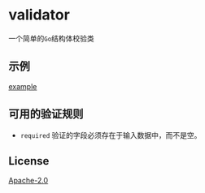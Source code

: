 # validator

一个简单的`Go`结构体校验类

## 示例
[example](https://github.com/buexplain/go-validator/tree/master/example/main.go)

## 可用的验证规则
* `required` 验证的字段必须存在于输入数据中，而不是空。

## License
[Apache-2.0](http://www.apache.org/licenses/LICENSE-2.0.html)
